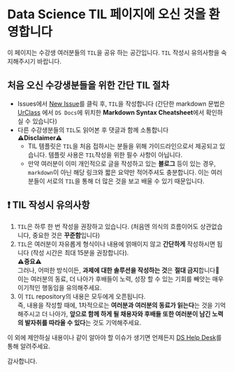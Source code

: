 # Data Science TIL 페이지에 오신 것을 환영합니다
이 페이지는 수강생 여러분들의 `TIL`을 공유 하는 공간입니다.
`TIL` 작성시 유의사항을 숙지해주시기 바랍니다.

## 처음 오신 수강생분들을 위한 간단 TIL 절차
- Issues에서 [New Issue](https://github.com/codestates/ds-TIL/issues/new)를 클릭 후, `TIL`을 작성합니다 (간단한 markdown 문법은 [UrClass](https://urclass.codestates.com/) 에서 `DS Docs`에 위치한 **Markdown Syntax Cheatsheet**에서 확인하실 수 있습니다)  
- 다른 수강생분들의 `TIL`도 읽어본 후 댓글과 함께 소통합니다  
**⚠️Disclaimer⚠️**   
  - TIL 템플릿은 `TIL`을 처음 접하시는 분들을 위해 가이드라인으로서 제공되고 있습니다. 템플릿 사용은 `TIL`작성을 위한 필수 사항이 아닙니다.  
  - 만약 여러분이 이미 개인적으로 글을 작성하고 있는 **블로그** 등이 있는 경우, `markdown`이 아닌 해당 링크와 짧은 요약만 적어주셔도 충분합니다. 이는 여러분들이 서로의 `TIL`을 통해 더 많은 것을 보고 배울 수 있기 때문입니다.

## :exclamation: TIL 작성시 유의사항
1) `TIL`은 하루 한 번 작성을 권장하고 있습니다. (처음엔 의식의 흐름이어도 상관없습니다, 중요한 것은 **꾸준함**입니다)
2) `TIL`은 여러분이 자유롭게 형식이나 내용에 얽매이지 않고 **간단하게** 작성하시면 됩니다 (작성 시간은 최대 15분을 권장합니다).  
**⚠️중요⚠️**  
그러나, 어떠한 방식이든, **과제에 대한 솔루션을 작성하는 것**은 **절대 금지**합니다🚫   
이는 여러분의 동료, 더 나아가 후배들이 노력, 성장 할 수 있는 기회를 빼앗는 매우 이기적인 행동임을 유의해주세요.    
3) 이 `TIL` repository의 내용은 모두에게 오픈됩니다.  
즉, 내용을 작성할 때에, 1차적으로는 **여러분과 여러분의 동료가 읽는다**는 것을 기억해주시고
더 나아가, **앞으로 함께 하게 될 채용자와 후배들 또한 여러분이 남긴 노력의 발자취를 따라올 수 있다**는 것도 기억해주세요.

이 외에 제안하실 내용이나 같이 알아야 할 이슈가 생기면 언제든지 [DS Help Desk](https://github.com/codestates/help-desk-ds)를 통해 알려주세요.

감사합니다.

